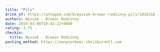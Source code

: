 ```yaml
---
title: "Pils"
drink_of: https://untappd.com/b/wyszak-browar-rodzinny-pils/1016316
authors: Wyszak - Browar Rodzinny
date: 2019-03-06T18:42:22+0000
rating: 3.75
checkin:
  title: Wyszak - Browar Rodzinny
posting_method: https://ownyourbeer.chrisburnell.com
---
```

